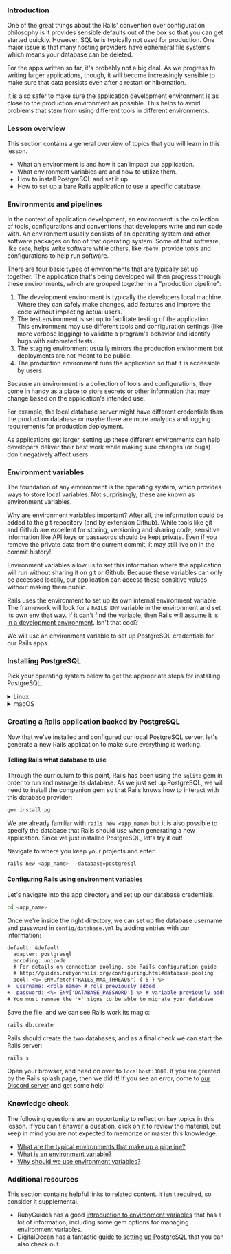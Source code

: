 <!-- TODO: Revisit lesson/heading structure to remove need to disable rules -->
<!-- markdownlint-disable MD024 TOP004 -->

### Introduction

One of the great things about the Rails' convention over configuration philosophy is it provides sensible defaults out of the box so that you can get started quickly. However, SQLite is typically not used for production. One major issue is that many hosting providers have ephemeral file systems which means your database can be deleted.

For the apps written so far, it's probably not a big deal. As we progress to writing larger applications, though, it will become increasingly sensible to make sure that data persists even after a restart or hibernation.

It is also safer to make sure the application development environment is as close to the production environment as possible. This helps to avoid problems that stem from using different tools in different environments.

### Lesson overview

This section contains a general overview of topics that you will learn in this lesson.

- What an environment is and how it can impact our application.
- What environment variables are and how to utilize them.
- How to install PostgreSQL and set it up.
- How to set up a bare Rails application to use a specific database.

### Environments and pipelines

In the context of application development, an environment is the collection of tools, configurations and conventions that developers write and run code with. An environment usually consists of an operating system and other software packages on top of that operating system. Some of that software, like `code`, helps write software while others, like `rbenv`, provide tools and configurations to help run software.

There are four basic types of environments that are typically set up together. The application that's being developed will then progress through these environments, which are grouped together in a "production pipeline":

<span id="pipeline"></span>

1. The development environment is typically the developers local machine. Where they can safely make changes, add features and improve the code without impacting actual users.
1. The test environment is set up to facilitate testing of the application. This environment may use different tools and configuration settings (like more verbose logging) to validate a program's behavior and identify bugs with automated tests.
1. The staging environment usually mirrors the production environment but deployments are not meant to be public.
1. The production environment runs the application so that it is accessible by users.

Because an environment is a collection of tools and configurations, they come in handy as a place to store secrets or other information that may change based on the application's intended use.

For example, the local database server might have different credentials than the production database or maybe there are more analytics and logging requirements for production deployment.

As applications get larger, setting up these different environments can help developers deliver their best work while making sure changes (or bugs) don't negatively affect users.

### Environment variables

<span id="env_var">The foundation of any environment is the operating system, which provides ways to store local variables. Not surprisingly, these are known as environment variables.</span>

Why are environment variables important? After all, the information could be added to the git repository (and by extension Github). While tools like git and Github are excellent for storing, versioning and sharing code; sensitive information like API keys or passwords should be kept private. Even if you remove the private data from the current commit, it may still live on in the commit history!

<span id="privacy">Environment variables allow us to set this information where the application will run without sharing it on git or Github. Because these variables can only be accessed locally, our application can access these sensitive values without making them public.</span>

Rails uses the environment to set up its own internal environment variable. The framework will look for a `RAILS_ENV` variable in the environment and set its own env that way. If it can't find the variable, then [Rails will assume it is in a development environment](https://github.com/rails/rails/blob/main/railties/lib/rails.rb#L69-L77). Isn't that cool?

We will use an environment variable to set up PostgreSQL credentials for our Rails apps.

### Installing PostgreSQL

Pick your operating system below to get the appropriate steps for installing PostgreSQL.

<details markdown="block">

<summary class="dropDown-header">Linux</summary>

### Step 1: Make sure the system is up to date

Before installing PostgreSQL, it's a good idea to make sure the operating system is up to date. To update our system, run this command:

```bash
sudo apt update && sudo apt upgrade
```

### Step 2: Install the PostgreSQL packages

After our system is up to date, we will install the packages for PostgreSQL.

```bash
sudo apt install postgresql postgresql-contrib libpq-dev
```

After installation is complete, let's start the server using this command:

```bash
sudo systemctl start postgresql.service && systemctl status postgresql.service
```

Got an error, or don't see an active service? Come visit [our Discord server](https://discord.gg/fbFCkYabZB) for some help!

If `postgresql` is active, you can press `Q` to quit the status screen and move on to the next step.

### Step 3: Setting up PostgreSQL

PostgreSQL is now running, but we have to configure it in order to be able to use it with our local Rails applications.

#### 3.1 PostgreSQL roles

PostgreSQL authenticates via roles. A role is like a user, which is how we interact with the service. The default PostgreSQL installation has set up a `postgres` role that we can use. This is great, but that would mean having to switch to that role every time we wanted to do something with the database server.

Instead, we will set up our own role to avoid switching to the `postgres` role all the time.

#### 3.2 Creating a new role

We will be creating a new role with the same name as our Linux username. If you're not sure of your Linux username, you can run the command `whoami` in your terminal to get it. Once you have that information ready, let's create a role in PostgreSQL. The command to do so is:

```bash
sudo -i -u postgres createuser --interactive
```

Remember that we want the role name to be the same as our Linux user name and be sure to make that new role a superuser. Setting up a role like this means we can leverage "peer authentication" making using the local database very easy.

#### 3.3 Creating the role database

One other important step in setting up PostgreSQL is that each role must have its own database of the same name. Without it, the role we just created will not be able to log in or interact with PostgreSQL.

You can try to run `psql` now, but you will get an error that the database does not exist. Not to worry, let's create one to resolve this:

<div class="lesson-note" markdown="1">

If your username has any capital letters, you must surround it in quotes when running the below command.

</div>

```bash
sudo -i -u postgres createdb <linux_username>
```

Now our role is fully set up: we've got `<role_name>` and that role has a database.

#### 3.4 Securing our new role

One important thing that we have to do is to set up a password for our new role so that the data is protected. Now that our role is set up, we can actually use it to administer PostgreSQL. All you have to do is enter this command to get into the PostgreSQL prompt:

```bash
psql
```

You should see the PostgreSQL prompt come up with the new role we just created, like so:

```sql
role_name=#
```

If you don't see a similar prompt, then reach out in [our Discord server](https://discord.gg/fbFCkYabZB) for some help. If you **do** see a similar prompt, then we can create a password for the role like so:

```sql
\password <role_name>
```

You'll be prompted to enter a password and to verify it. Once you are done, the prompt will return to normal. Now, we will configure the permissions for our new role (note the semicolon at the end):

```sql
GRANT ALL PRIVILEGES ON DATABASE <role_database_name> TO <role_name>;
```

Remember that you should change the `<role_database_name>` and `<role_name>` (they should both be the same)! If you see `GRANT` in response to the command, then you can type `\q` to exit the prompt.

#### 3.5 Saving access information in the environment

After finishing our configuration, the last step is save it into the environment to access later.

In order to save our password to the environment, we can run this command:

```bash
echo 'export DATABASE_PASSWORD="<role_password>"' >> ~/.bashrc
```

Note here the name we've chosen for our environment variable: `DATABASE_PASSWORD`. Also, remember to update `<role_password>` in the command to what was set above!

Now, this variable lives in our environment for us to use. As the variable is new, we'll want to reload the environment so that we can access it. To reload the environment, you can close and re-open your terminal.

Once that's done, we can move to testing it out!

</details>

<details markdown="block">

<summary class="dropDown-header">macOS</summary>

### Step 1: Make sure the system is up to date

Before running commands with homebrew, you'll want to make sure things are up to date. Run the following commands one by one:

```bash
brew update
brew upgrade
```

If your terminal doesn't recognize `brew`, then you'll need to go and install homebrew. You can find it and other installs in the [installation appendix](https://www.theodinproject.com/guides/installations).

### Step 2: Install PostgreSQL via PostgresApp

Installing PostgreSQL via Postgres.app is simple. Visit [Postgres.app](https://postgresapp.com/) and follow the instructions outlined. Importantly, you'll want to configure your `$PATH` so you can access the tooling that comes along with PostgreSQL. After installing Postgres.app, we can then install a PostgreSQL server. We want to install the latest available version of PostgreSQL.

After installing PSQL via Postgres.app, you can run this command to update your path to access all the tooling:

  ```bash
sudo mkdir -p /etc/paths.d &&
echo /Applications/Postgres.app/Contents/Versions/latest/bin | sudo tee /etc/paths.d/postgresapp
```

After you've run this command and restarted your terminal, you can run `which psql` and we would expect this output:

  ```bash
/Applications/Postgres.app/Contents/Versions/latest/bin/psql
```

If you don't see a similar output, come visit [our Discord server](https://discord.gg/fbFCkYabZB) for some help!

<div class="lesson-note lesson-note--warning">

Please note that that Postgres.app installs servers without any security configured, and will accept all local connections without a password. This is fine for our development environment, but be aware that when you move things to production, this will not be a good strategy.

</div>

Postgres.app defaults to creating a role and user database that matches your macOS user. You can confirm this by running this command after installing Postgres.app and updating the path:

```bash
psql
```

You should see the PostgreSQL prompt come up like this:

```bash
<your_user>=#
```

Because Postgres.app has configured trusted authentication for all local connections, we don't need to set up any password authentication for our local development environment. Just remember that your `role_name` is the user that appears in the `psql` prompt above. You can type `\q` to exit.

</details>

### Creating a Rails application backed by PostgreSQL

Now that we've installed and configured our local PostgreSQL server, let's generate a new Rails application to make sure everything is working.

#### Telling Rails what database to use

Through the curriculum to this point, Rails has been using the `sqlite` gem in order to run and manage its database. As we just set up PostgreSQL, we will need to install the companion gem so that Rails knows how to interact with this database provider:

```bash
gem install pg
```

We are already familiar with `rails new <app_name>` but it is also possible to specify the database that Rails should use when generating a new application. Since we just installed PostgreSQL, let's try it out!

Navigate to where you keep your projects and enter:

```bash
rails new <app_name> --database=postgresql
```

#### Configuring Rails using environment variables

Let's navigate into the app directory and set up our database credentials.

```bash
cd <app_name>
```

Once we're inside the right directory, we can set up the database username and password in `config/database.yml` by adding entries with our information:

```diff
default: &default
  adapter: postgresql
  encoding: unicode
  # For details on connection pooling, see Rails configuration guide
  # http://guides.rubyonrails.org/configuring.html#database-pooling
  pool: <%= ENV.fetch("RAILS_MAX_THREADS") { 5 } %>
+  username: <role_name> # role previously added
+  password: <%= ENV['DATABASE_PASSWORD'] %> # variable previously added
# You must remove the '+' signs to be able to migrate your database
```

Save the file, and we can see Rails work its magic:

```bash
rails db:create
```

Rails should create the two databases, and as a final check we can start the Rails server:

```bash
rails s
```

Open your browser, and head on over to `localhost:3000`. If you are greeted by the Rails splash page, then we did it! If you see an error, come to [our Discord server](https://discord.gg/fbFCkYabZB) and get some help!

### Knowledge check

The following questions are an opportunity to reflect on key topics in this lesson. If you can't answer a question, click on it to review the material, but keep in mind you are not expected to memorize or master this knowledge.

- [What are the typical environments that make up a pipeline?](#pipeline)
- [What is an environment variable?](#env_var)
- [Why should we use environment variables?](#privacy)

### Additional resources

This section contains helpful links to related content. It isn't required, so consider it supplemental.

- RubyGuides has a good [introduction to environment variables](https://www.rubyguides.com/2019/01/ruby-environment-variables/) that has a lot of information, including some gem options for managing environment variables.
- DigitalOcean has a fantastic [guide to setting up PostgreSQL](https://www.digitalocean.com/community/tutorials/how-to-install-and-use-postgresql-on-ubuntu-22-04) that you can also check out.
